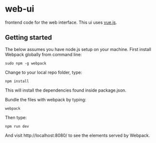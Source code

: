# web-ui
frontend code for the web interface. This ui uses [vue.js](http://vuejs.org/).

## Getting started
The below assumes you have node.js setup on your machine.
First install Webpack globally from command line:

```
sudo npm -g webpack
```


Change to your local repo folder, type:

```
npm install
```

This will install the dependencies found inside package.json.

Bundle the files with webpack by typing:

```
webpack
```

Then type:

```
npm run dev
```

And visit http://localhost:8080/ to see the elements served by Webpack.
